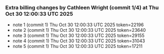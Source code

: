 
### Extra billing changes by Cathleen Wright (commit 1/4) at Thu Oct 30 12:00:33 UTC 2025
* note 1 (commit 1) Thu Oct 30 12:00:33 UTC 2025 token=22196
* note 2 (commit 1) Thu Oct 30 12:00:33 UTC 2025 token=23640
* note 3 (commit 1) Thu Oct 30 12:00:33 UTC 2025 token=29155
* note 4 (commit 1) Thu Oct 30 12:00:33 UTC 2025 token=31043
* note 5 (commit 1) Thu Oct 30 12:00:33 UTC 2025 token=17211
